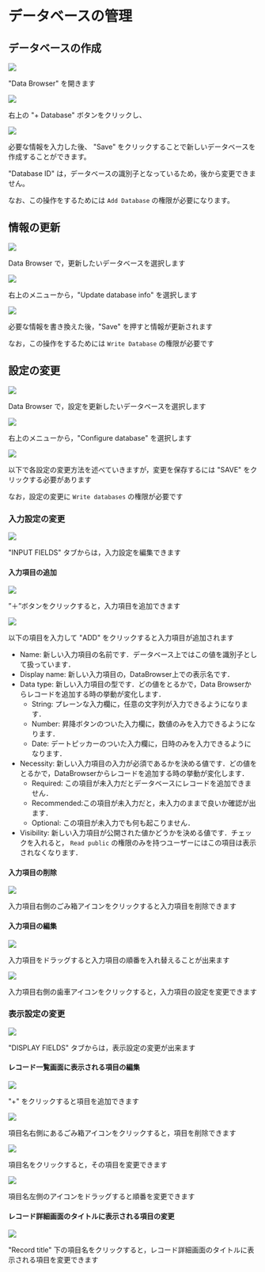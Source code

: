 # データベースの管理

## データベースの作成

![](<../.gitbook/assets/image (17).png>)

"Data Browser" を開きます

![](<../.gitbook/assets/スクリーンショット 2021-07-01 18.11.52.png>)

右上の "+ Database" ボタンをクリックし、

![](<../.gitbook/assets/image (34).png>)

必要な情報を入力した後、 "Save" をクリックすることで新しいデータベースを作成することができます。

"Database ID" は，データベースの識別子となっているため，後から変更できません。

なお、この操作をするためには `Add Database` の権限が必要になります。

## 情報の更新

![](<../.gitbook/assets/image (31).png>)

Data Browser で，更新したいデータベースを選択します

![](<../.gitbook/assets/image (15) (1).png>)

右上のメニューから，"Update database info" を選択します

![](../.gitbook/assets/image.png)

必要な情報を書き換えた後，"Save" を押すと情報が更新されます

なお，この操作をするためには `Write Database` の権限が必要です

## 設定の変更

![](<../.gitbook/assets/image (6).png>)

Data Browser で，設定を更新したいデータベースを選択します

![](<../.gitbook/assets/image (27).png>)

右上のメニューから，"Configure database" を選択します

![](<../.gitbook/assets/image (16).png>)

以下で各設定の変更方法を述べていきますが，変更を保存するには "SAVE" をクリックする必要があります

なお，設定の変更に `Write databases` の権限が必要です

### 入力設定の変更

![](<../.gitbook/assets/image (2).png>)

"INPUT FIELDS" タブからは，入力設定を編集できます

#### 入力項目の追加

![](<../.gitbook/assets/image (4).png>)

”＋”ボタンをクリックすると，入力項目を追加できます

![](<../.gitbook/assets/image (3).png>)

以下の項目を入力して "ADD" をクリックすると入力項目が追加されます

* Name: 新しい入力項目の名前です．データベース上ではこの値を識別子として扱っています．
* Display name: 新しい入力項目の，DataBrowser上での表示名です．
* Data type: 新しい入力項目の型です．どの値をとるかで，Data Browserからレコードを追加する時の挙動が変化します．
  * String: プレーンな入力欄に，任意の文字列が入力できるようになります．
  * Number: 昇降ボタンのついた入力欄に，数値のみを入力できるようになります．
  * Date: デートピッカーのついた入力欄に，日時のみを入力できるようになります．
* Necessity: 新しい入力項目の入力が必須であるかを決める値です．どの値をとるかで，DataBrowserからレコードを追加する時の挙動が変化します．
  * Required: この項目が未入力だとデータベースにレコードを追加できません．
  * Recommended:この項目が未入力だと，未入力のままで良いか確認が出ます．
  * Optional: この項目が未入力でも何も起こりません．
* Visibility: 新しい入力項目が公開された値かどうかを決める値です．チェックを入れると， `Read public` の権限のみを持つユーザーにはこの項目は表示されなくなります．

#### 入力項目の削除

![](<../.gitbook/assets/image (35).png>)

入力項目右側のごみ箱アイコンをクリックすると入力項目を削除できます

#### 入力項目の編集

![](../.gitbook/assets/DandD.gif)

入力項目をドラッグすると入力項目の順番を入れ替えることが出来ます

![](<../.gitbook/assets/image (32).png>)

入力項目右側の歯車アイコンをクリックすると，入力項目の設定を変更できます

### 表示設定の変更

![](<../.gitbook/assets/image (14).png>)

"DISPLAY FIELDS" タブからは，表示設定の変更が出来ます

#### レコード一覧画面に表示される項目の編集

![](<../.gitbook/assets/image (19).png>)

"+" をクリックすると項目を追加できます

![](<../.gitbook/assets/image (20).png>)

項目名右側にあるごみ箱アイコンをクリックすると，項目を削除できます

![](<../.gitbook/assets/image (1) (1).png>)

項目名をクリックすると，その項目を変更できます

![](<../.gitbook/assets/image (12) (1).png>)

項目名左側のアイコンをドラッグすると順番を変更できます

#### レコード詳細画面のタイトルに表示される項目の変更

![](<../.gitbook/assets/image (18).png>)

"Record title" 下の項目名をクリックすると，レコード詳細画面のタイトルに表示される項目を変更できます
